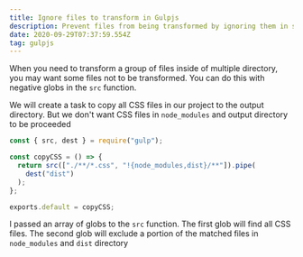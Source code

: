 ```yaml
---
title: Ignore files to transform in Gulpjs
description: Prevent files from being transformed by ignoring them in src globs
date: 2020-09-29T07:37:59.554Z
tag: gulpjs
---
```

When you need to transform a group of files inside of multiple directory, you may want some files not to be transformed. You can do this with negative globs in the `src` function.

We will create a task to copy all CSS files in our project to the output directory. But we don't want CSS files in `node_modules` and output directory to be proceeded

```javascript
const { src, dest } = require("gulp");

const copyCSS = () => {
  return src(["./**/*.css", "!{node_modules,dist}/**"]).pipe(
    dest("dist")
  );
};

exports.default = copyCSS;

```

I passed an array of globs to the `src` function. The first glob will find all CSS files. The second glob will exclude a portion of the matched files in `node_modules` and `dist` directory